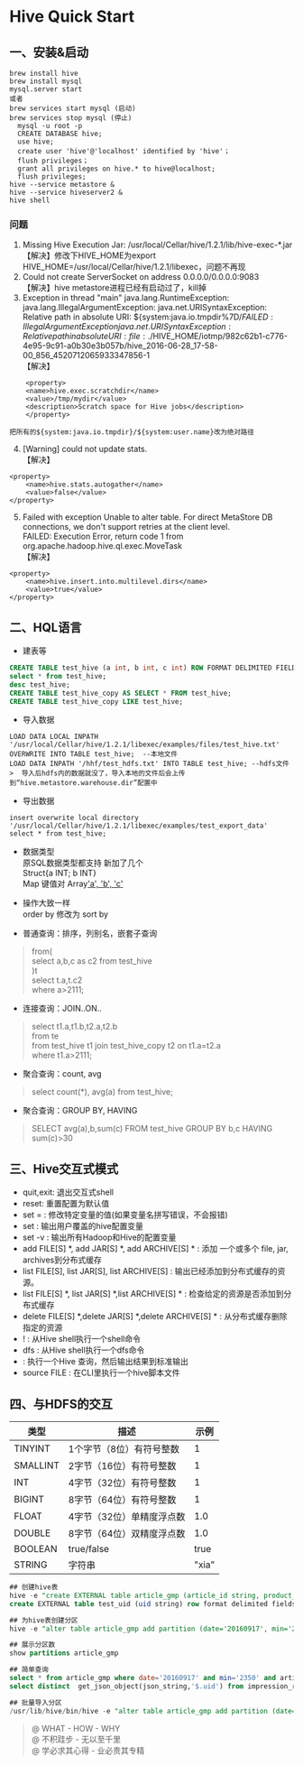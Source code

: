 # Hive Quick Start

## 一、安装&启动
```shell
brew install hive
brew install mysql
mysql.server start
或者
brew services start mysql (启动)
brew services stop mysql (停止)
  mysql -u root -p
  CREATE DATABASE hive;
  use hive;
  create user 'hive'@'localhost' identified by 'hive'；
  flush privileges；
  grant all privileges on hive.* to hive@localhost;
  flush privileges;
hive --service metastore &
hive --service hiveserver2 &
hive shell
```
### 问题
1. Missing Hive Execution Jar: /usr/local/Cellar/hive/1.2.1/lib/hive-exec-*.jar  
   【解决】修改下HIVE_HOME为export HIVE_HOME=/usr/local/Cellar/hive/1.2.1/libexec，问题不再现
2. Could not create ServerSocket on address 0.0.0.0/0.0.0.0:9083  
   【解决】hive metastore进程已经有启动过了，kill掉  
3. Exception in thread "main" java.lang.RuntimeException: java.lang.IllegalArgumentException: java.net.URISyntaxException: Relative path in absolute URI: ${system:java.io.tmpdir%7D/$%7Bsystem:user.name%7D  
   FAILED: IllegalArgumentException java.net.URISyntaxException: Relative path in absolute URI: file:./$HIVE_HOME/iotmp/982c62b1-c776-4e95-9c91-a0b30e3b057b/hive_2016-06-28_17-58-00_856_4520712065933347856-1  
【解决】  
```
    <property>  
    <name>hive.exec.scratchdir</name>  
    <value>/tmp/mydir</value>  
    <description>Scratch space for Hive jobs</description>  
    </property>  
```
    把所有的${system:java.io.tmpdir}/${system:user.name}改为绝对路径
4. [Warning] could not update stats.  
【解决】  
```
<property>  
    <name>hive.stats.autogather</name>  
    <value>false</value>  
</property>  
```
5. Failed with exception Unable to alter table. For direct MetaStore DB connections, we don't support retries at the client level.  
FAILED: Execution Error, return code 1 from org.apache.hadoop.hive.ql.exec.MoveTask  
【解决】  
```
<property>  
    <name>hive.insert.into.multilevel.dirs</name>  
    <value>true</value>  
</property> 
```
## 二、HQL语言
- 建表等  
```sql
CREATE TABLE test_hive (a int, b int, c int) ROW FORMAT DELIMITED FIELDS TERMINATED BY '\t';  
select * from test_hive;  
desc test_hive;  
CREATE TABLE test_hive_copy AS SELECT * FROM test_hive;  
CREATE TABLE test_hive_copy LIKE test_hive;
```

- 导入数据  
```
LOAD DATA LOCAL INPATH '/usr/local/Cellar/hive/1.2.1/libexec/examples/files/test_hive.txt' OVERWRITE INTO TABLE test_hive;  --本地文件  
LOAD DATA INPATH '/hhf/test_hdfs.txt' INTO TABLE test_hive; --hdfs文件  
>  导入后hdfs内的数据就没了，导入本地的文件后会上传到“hive.metastore.warehouse.dir”配置中
```

- 导出数据  
```
insert overwrite local directory '/usr/local/Cellar/hive/1.2.1/libexec/examples/test_export_data'
select * from test_hive;
```

- 数据类型  
原SQL数据类型都支持
新加了几个  
Struct{a INT; b INT}  
Map 键值对
Array['a', 'b', 'c'](也可以使用索引访问内部数据)

- 操作大致一样  
order by 修改为 sort by

- 普通查询：排序，列别名，嵌套子查询  
> from(  
> select a,b,c as c2 from test_hive  
> )t  
> select t.a,t.c2  
> where a>2111;

- 连接查询：JOIN..ON..
> select t1.a,t1.b,t2.a,t2.b  
> from te  
> from test_hive t1 join test_hive_copy t2 on t1.a=t2.a  
> where t1.a>2111;  

- 聚合查询：count, avg
> select count(*), avg(a) from test_hive;

- 聚合查询：GROUP BY, HAVING
 > SELECT avg(a),b,sum(c) FROM test_hive GROUP BY b,c HAVING sum(c)>30

## 三、Hive交互式模式
- quit,exit:  退出交互式shell  
- reset: 重置配置为默认值
- set <key>=<value> : 修改特定变量的值(如果变量名拼写错误，不会报错)
- set :  输出用户覆盖的hive配置变量
- set -v : 输出所有Hadoop和Hive的配置变量
- add FILE[S] *, add JAR[S] *, add ARCHIVE[S] * : 添加 一个或多个 file, jar, archives到分布式缓存
- list FILE[S], list JAR[S], list ARCHIVE[S] : 输出已经添加到分布式缓存的资源。
- list FILE[S] *, list JAR[S] *,list ARCHIVE[S] * : 检查给定的资源是否添加到分布式缓存
- delete FILE[S] *,delete JAR[S] *,delete ARCHIVE[S] * : 从分布式缓存删除指定的资源
- ! <command> :  从Hive shell执行一个shell命令
- dfs <dfs command> :  从Hive shell执行一个dfs命令
- <query string> : 执行一个Hive 查询，然后输出结果到标准输出
- source FILE <filepath>:  在CLI里执行一个hive脚本文件

## 四、与HDFS的交互
| 类型     | 描述                      | 示例  |
| -------- | ------------------------- | ----- |
| TINYINT  | 1个字节（8位）有符号整数  | 1     |
| SMALLINT | 2字节（16位）有符号整数   | 1     |
| INT      | 4字节（32位）有符号整数   | 1     |
| BIGINT   | 8字节（64位）有符号整数   | 1     |
| FLOAT    | 4字节（32位）单精度浮点数 | 1.0   |
| DOUBLE   | 8字节（64位）双精度浮点数 | 1.0   |
| BOOLEAN  | true/false                | true  |
| STRING   | 字符串                    | "xia" |

```sql
## 创建hive表
hive -e "create EXTERNAL table article_gmp (article_id string, product_id string, click double, request double, gmp double, last_update_time string, total_request string, language string) partitioned by (date string, min string) row format delimited fields terminated by '\t' LOCATION '/inveno-projects/offline/article-gmp/data/article-gmp/history/';"
create EXTERNAL table test_uid (uid string) row format delimited fields terminated by '\t' LOCATION '/user/haifeng.huang/profile';

## 为hive表创建分区
hive -e "alter table article_gmp add partition (date='20160917', min='2350') location '/inveno-projects/offline/article-gmp/data/article-gmp/history/20160917/2350/'"

## 展示分区数
show partitions article_gmp

## 简单查询
select * from article_gmp where date='20160917' and min='2350' and article_id="1010497577" and last_update_time is not null;
select distinct  get_json_object(json_string,'$.uid') from impression_reformat where date=20161007 and get_json_object(json_string,'$.article_impression_extra.content_id')=1021004753 

## 批量导入分区
/usr/lib/hive/bin/hive -e "alter table article_gmp add partition (date='20160921', min='0310') location '/inveno-projects/offline/article-gmp/data/article-gmp/history/20160921/0310/' partition (date='20160921', min='0300') location '/inveno-projects/offline/article-gmp/data/article-gmp/history/20160921/0300/' partition (date='20160921', min='0250') location '/inveno-projects/offline/article-gmp/data/article-gmp/history/20160921/0250/' partition (date='20160921', min='0240') location '/inveno-projects/offline/article-gmp/data/article-gmp/history/20160921/0240/' partition (date='20160921', min='0230') location '/inveno-projects/offline/article-gmp/data/article-gmp/history/20160921/0230/' partition (date='20160921', min='0220') location '/inveno-projects/offline/article-gmp/data/article-gmp/history/20160921/0220/'"
```

> @ WHAT - HOW - WHY  
> @ 不积跬步 - 无以至千里  
> @ 学必求其心得 - 业必贵其专精